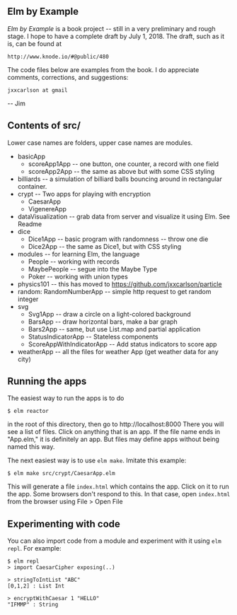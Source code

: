 ## Elm by Example

*Elm by Example* is a book project -- still in a very preliminary
and rough stage.  I hope to have a complete draft by July 1, 2018.
The draft, such as it is, can be found at

    http://www.knode.io/#@public/480

The code files below are examples from the book.
I do appreciate comments, corrections, and suggestions:

    jxxcarlson at gmail

-- Jim

## Contents of src/

Lower case names are folders, upper case names are modules.

* basicApp
    - scoreApp1App -- one button, one counter, a record with one field
    - scoreApp2App -- the same as above but with some CSS styling
* billiards -- a simulation of billiard balls bouncing around in
  rectangular container.
* crypt -- Two apps for playing with encryption
    - CaesarApp
    - VigenereApp
* dataVisualization -- grab data from server and visualize
    it using Elm.  See Readme
* dice
    - Dice1App -- basic program with randomness -- throw one die
    - Dice2App -- the same as Dice1, but with CSS styling
* modules -- for learning Elm, the language
    - People -- working with records
    - MaybePeople -- segue into the Maybe Type
    - Poker	-- working with union types
* physics101 -- this has moved to https://github.com/jxxcarlson/particle
* random: RandomNumberApp  -- simple http request to get random integer
* svg
    - Svg1App  -- draw a circle on a light-colored background
    - BarsApp -- draw horizontal bars, make a bar graph
    - Bars2App  -- same, but use List.map and partial application
    - StatusIndicatorApp -- Stateless components
    - ScoreAppWithIndicatorApp  -- Add status indicators to score app
* weatherApp -- all the files for weather App (get weather data for any city)


## Running the apps

The easiest way to run the apps is to do

  `$ elm reactor`

in the root of this directory, then go to http://localhost:8000
There you will see a list of files.  Click on anything that
is an app.  If the file name ends in "App.elm," it is definitely
an app.  But files may define apps without being named this way.

The next easiest way is to use `elm make`. Imitate this example:

  `$ elm make src/crypt/CaesarApp.elm`

This will generate a file `index.html` which contains the app.
Click on it to run the app.  Some browsers don't respond to this.
In that case, open `index.html` from the browser using File > Open File

## Experimenting with code

You can also import code from a module and experiment with it using
`elm repl`.  For example:

   ```
   $ elm repl
   > import CaesarCipher exposing(..)

   > stringToIntList "ABC"
  [0,1,2] : List Int

   > encryptWithCaesar 1 "HELLO"
  "IFMMP" : String
   ```
